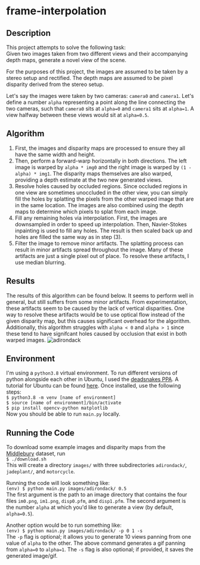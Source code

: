 # frame-interpolation
## Description
This project attempts to solve the following task:  
Given two images taken from two different views and their accompanying depth
maps, generate a novel view of the scene.  
  
For the purposes of this project, the images are assumed to be taken by a stereo
setup and rectified. The depth maps are assumed to be pixel disparity derived
from the stereo setup.  
  
Let's say the images were taken by two cameras: `camera0` and `camera1`. Let's define
a number `alpha` representing a point along the line connecting the two cameras,
such that `camera0` sits at `alpha=0` and `camera1` sits at `alpha=1`. A view 
halfway between these views would sit at `alpha=0.5`.

## Algorithm
1. First, the images and disparity maps are processed to ensure they all have the 
same width and height. 
2. Then, perform a forward-warp horizontally in both directions. The left image 
is warped by `alpha * img0` and the right image is warped by 
`(1 - alpha) * img1`. The disparity maps themselves are also warped, providing a
depth estimate at the two new generated views.
3. Resolve holes caused by occluded regions. Since occluded regions in one view
are sometimes unoccluded in the other view, you can simply fill the holes by splatting
the pixels from the other warped image that are in the same location. The images
are also combined using the depth maps to determine which pixels to splat from each
image.
4. Fill any remaining holes via interpolation. First, the images are downsampled
in order to speed up interpolation. Then, Navier-Stokes inpainting is used to fill
any holes. The result is then scaled back up and holes are filled the same way as in
step (3).
5. Filter the image to remove minor artifacts. The splatting process can result
in minor artifacts spread throughout the image. Many of these artifacts are just 
a single pixel out of place. To resolve these artifacts, I use median blurring.

## Results
The results of this algorithm can be found below. It seems to perform well in
general, but still suffers from some minor artifacts. From experimentation, these 
artifacts seem to be caused by the lack of vertical disparities. One way to resolve
these artifacts would be to use optical flow instead of the given disparity map,
but this causes significant overhead for the algorithm. Additionally, this algorithm
struggles with `alpha < 0` and `alpha > 1` since these tend to have signifcant
holes caused by occlusion that exist in both warped images.
![adirondack](example.png)

## Environment
I'm using a `python3.8` virtual environment. To run different versions of
python alongside each other in Ubuntu, I used the [deadsnakes
PPA](https://github.com/deadsnakes). A 
tutorial for Ubuntu can be found [here](https://linuxize.com/post/how-to-install-python-3-8-on-ubuntu-18-04).
Once installed, use the following steps:  
`$ python3.8 -m venv [name of environment]`  
`$ source [name of environment]/bin/activate`  
`$ pip install opencv-python matplotlib`  
Now you should be able to run `main.py` locally.

## Running the Code
To download some example images and disparity maps from the [Middlebury](https://vision.middlebury.edu/stereo/data/scenes2014/) 
dataset, run  
`$ ./download.sh`  
This will create a directory `images/` with three subdirectories `adirondack/`,
`jadeplant/`, and `motorcycle`.  
  
Running the code will look something like:  
`(env) $ python main.py images/adirondack/ 0.5`  
The first argument is the path to an image directory that contains the four files
`im0.png`, `im1.png`, `disp0.pfm`, and `disp1.pfm`. The second argument is
the number `alpha` at which you'd like to generate a view (by default, `alpha=0.5`).  

Another option would be to run something like:  
`(env) $ python main.py images/adirondack/ -p 0 1 -s`  
The `-p` flag is optional; it allows you to generate 10 views panning from one
value of `alpha` to the other. The above command generates a gif panning from
`alpha=0` to `alpha=1`. The `-s` flag is also optional; if provided, it saves the
generated image/gif.
